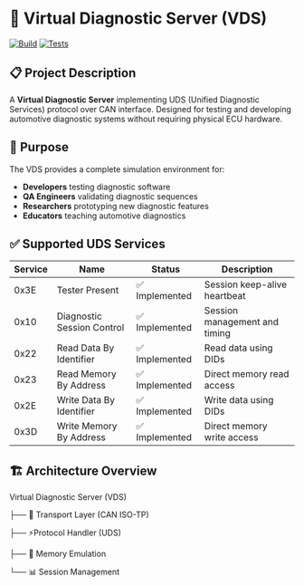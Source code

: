 # 🚗 Virtual Diagnostic Server (VDS)

[![Build](https://img.shields.io/github/actions/workflow/status/Pils48/virtual_ecu/build-test.yml?label=build&logo=github)](https://github.com/Pils48/virtual_ecu/actions/workflows/build&test.yml)
[![Tests](https://img.shields.io/github/actions/workflow/status/Pils48/virtual_ecu/build-test.yml?label=tests&logo=github)](https://github.com/Pils48/virtual_ecu/actions/workflows/build&test.yml)

## 📋 Project Description

A **Virtual Diagnostic Server** implementing UDS (Unified Diagnostic Services) protocol over CAN interface. Designed for testing and developing automotive diagnostic systems without requiring physical ECU hardware.

## 🎯 Purpose

The VDS provides a complete simulation environment for:
- **Developers** testing diagnostic software
- **QA Engineers** validating diagnostic sequences  
- **Researchers** prototyping new diagnostic features
- **Educators** teaching automotive diagnostics

## ✅ Supported UDS Services

| Service | Name | Status | Description |
|---------|------|---------|-------------|
| 0x3E | Tester Present | ✅ Implemented | Session keep-alive heartbeat |
| 0x10 | Diagnostic Session Control | ✅ Implemented | Session management and timing |
| 0x22 | Read Data By Identifier | ✅ Implemented | Read data using DIDs |
| 0x23 | Read Memory By Address | ✅ Implemented | Direct memory read access |
| 0x2E | Write Data By Identifier | ✅ Implemented | Write data using DIDs |
| 0x3D | Write Memory By Address | ✅ Implemented | Direct memory write access |

## 🏗️ Architecture Overview

Virtual Diagnostic Server (VDS)

├── 🔌 Transport Layer (CAN ISO-TP)

├── ⚡Protocol Handler (UDS)

├── 💾 Memory Emulation

└── 📊 Session Management
